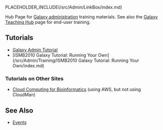 PLACEHOLDER_INCLUDE(/src/Admin/LinkBox/index.md)

Hub Page for [Galaxy administration](/src/Admin/index.md) training materials. See also the [Galaxy Teaching Hub](/src/Teach/index.md) page for end-user training.

## Tutorials

* [Galaxy Admin Tutorial](/src/Admin/Training/GalaxyAdminTutorial/index.md)
* [ISMB2010 Galaxy Tutorial: Running Your Own](/src/Admin/Training/ISMB2010 Galaxy Tutorial: Running Your Own/index.md)

### Tutorials on Other Sites

* [Cloud Computing for Bioinformatics](http://training.bioinformatics.ucdavis.edu/docs/2012/05/AWS/index.html) (using AWS, but not using CloudMan)

## See Also

* [Events](/src/Events/index.md)

